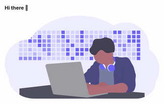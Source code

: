 ### Hi there 👋


<svg id="aa7bae02-e79e-4d6b-a496-aba15f39787c" data-name="Layer 1" xmlns="http://www.w3.org/2000/svg" width="1144" height="617.32" viewBox="0 0 1144 617.32"><title>developer activity</title><path d="M1172,537.57a181.92,181.92,0,0,1-6.85,49.6,180.06,180.06,0,0,1-19.27,44.28c0,50.1-33.82,93.4-82.91,114a167.3,167.3,0,0,1-64.73,12.8H245.17c-40.25,0-77.55-10.86-108.14-29.36A185.76,185.76,0,0,1,112.2,711c-34-29.22-55.08-69.6-55.08-114.2A180.5,180.5,0,0,1,28,498.08c0-73.36,43.39-136.44,105.55-164.29a174.52,174.52,0,0,1,25.51-9.12q4.63-1.26,9.36-2.26a175.39,175.39,0,0,1,25.51-3.5q4.65-.29,9.35-.33H205c3.46,0,6.89.12,10.3.32l1.12-1.9q2.06-3.44,4.22-6.81,3.9-6.14,8.18-12.1,4.48-6.29,9.35-12.38l.83-1q2.76-3.44,5.64-6.8,9-10.49,19-20.35c72.11-70.68,185.08-116.18,312.08-116.18,98.82,0,189.15,27.55,258.34,73.07A174.18,174.18,0,0,1,920,191.86c97.74,0,177,80.37,177,179.51a184.9,184.9,0,0,1-1,18.78A180,180,0,0,1,1172,537.57Z" transform="translate(-28 -141.34)" fill="#6c63ff" opacity="0.1"/><path d="M263.66,257.52v20.35h-19Q253.59,267.39,263.66,257.52Z" transform="translate(-28 -141.34)" fill="#6c63ff" opacity="0.2"/><rect x="245.02" y="111.02" width="25.51" height="25.51" fill="#6c63ff" opacity="0.2"/><rect x="279.88" y="111.02" width="25.51" height="25.51" fill="#6c63ff" opacity="0.2"/><rect x="314.75" y="111.02" width="25.51" height="25.51" fill="#6c63ff" opacity="0.2"/><rect x="349.61" y="111.02" width="25.51" height="25.51" fill="#6c63ff" opacity="0.2"/><rect x="384.48" y="111.02" width="25.51" height="25.51" fill="#6c63ff" opacity="0.2"/><rect x="419.35" y="111.02" width="25.51" height="25.51" fill="#6c63ff"/><rect x="454.21" y="111.02" width="25.51" height="25.51" fill="#6c63ff" opacity="0.2"/><rect x="489.08" y="111.02" width="25.51" height="25.51" fill="#6c63ff" opacity="0.2"/><rect x="523.94" y="111.02" width="25.51" height="25.51" fill="#6c63ff" opacity="0.2"/><rect x="558.81" y="111.02" width="25.51" height="25.51" fill="#6c63ff"/><rect x="593.68" y="111.02" width="25.51" height="25.51" fill="#6c63ff" opacity="0.2"/><rect x="628.54" y="111.02" width="25.51" height="25.51" fill="#6c63ff" opacity="0.2"/><rect x="663.41" y="111.02" width="25.51" height="25.51" fill="#6c63ff" opacity="0.2"/><rect x="698.28" y="111.02" width="25.51" height="25.51" fill="#6c63ff" opacity="0.2"/><rect x="733.14" y="111.02" width="25.51" height="25.51" fill="#6c63ff" opacity="0.2"/><rect x="768.01" y="111.02" width="25.51" height="25.51" fill="#6c63ff" opacity="0.2"/><rect x="802.87" y="111.02" width="25.51" height="25.51" fill="#6c63ff"/><rect x="837.74" y="111.02" width="25.51" height="25.51" fill="#6c63ff"/><rect x="872.61" y="111.02" width="25.51" height="25.51" fill="#6c63ff" opacity="0.2"/><rect x="907.47" y="111.02" width="25.51" height="25.51" fill="#6c63ff" opacity="0.2"/><rect x="942.34" y="111.02" width="25.51" height="25.51" fill="#6c63ff"/><rect x="977.2" y="111.02" width="25.51" height="25.51" fill="#6c63ff"/><path d="M228.8,298.08v12.1h-8.18Q224.52,304,228.8,298.08Z" transform="translate(-28 -141.34)" fill="#6c63ff"/><rect x="210.15" y="143.33" width="25.51" height="25.51" fill="#6c63ff" opacity="0.2"/><rect x="245.02" y="143.33" width="25.51" height="25.51" fill="#6c63ff"/><rect x="279.88" y="143.33" width="25.51" height="25.51" fill="#6c63ff" opacity="0.2"/><rect x="314.75" y="143.33" width="25.51" height="25.51" fill="#6c63ff" opacity="0.7"/><rect x="349.61" y="143.33" width="25.51" height="25.51" fill="#6c63ff" opacity="0.2"/><rect x="384.48" y="143.33" width="25.51" height="25.51" fill="#6c63ff" opacity="0.4"/><rect x="419.35" y="143.33" width="25.51" height="25.51" fill="#6c63ff"/><rect x="454.21" y="143.33" width="25.51" height="25.51" fill="#6c63ff" opacity="0.4"/><rect x="489.08" y="143.33" width="25.51" height="25.51" fill="#6c63ff" opacity="0.2"/><rect x="523.94" y="143.33" width="25.51" height="25.51" fill="#6c63ff" opacity="0.4"/><rect x="558.81" y="143.33" width="25.51" height="25.51" fill="#6c63ff"/><rect x="593.68" y="143.33" width="25.51" height="25.51" fill="#6c63ff" opacity="0.4"/><rect x="628.54" y="143.33" width="25.51" height="25.51" fill="#6c63ff" opacity="0.4"/><rect x="663.41" y="143.33" width="25.51" height="25.51" fill="#6c63ff" opacity="0.2"/><rect x="698.28" y="143.33" width="25.51" height="25.51" fill="#6c63ff" opacity="0.4"/><rect x="733.14" y="143.33" width="25.51" height="25.51" fill="#6c63ff" opacity="0.4"/><rect x="768.01" y="143.33" width="25.51" height="25.51" fill="#6c63ff" opacity="0.2"/><rect x="802.87" y="143.33" width="25.51" height="25.51" fill="#6c63ff" opacity="0.2"/><rect x="837.74" y="143.33" width="25.51" height="25.51" fill="#6c63ff" opacity="0.4"/><rect x="872.61" y="143.33" width="25.51" height="25.51" fill="#6c63ff" opacity="0.2"/><rect x="907.47" y="143.33" width="25.51" height="25.51" fill="#6c63ff"/><rect x="942.34" y="143.33" width="25.51" height="25.51" fill="#6c63ff"/><rect x="977.2" y="143.33" width="25.51" height="25.51" fill="#6c63ff"/><path d="M159.06,324.67V342.5H133.55v-8.71A174.52,174.52,0,0,1,159.06,324.67Z" transform="translate(-28 -141.34)" fill="#6c63ff" opacity="0.2"/><polygon points="165.93 177.57 165.93 201.16 140.42 201.16 140.42 181.07 165.93 177.57" fill="#6c63ff" opacity="0.2"/><rect x="175.28" y="175.65" width="25.51" height="25.51" fill="#6c63ff"/><rect x="210.15" y="175.65" width="25.51" height="25.51" fill="#6c63ff" opacity="0.7"/><rect x="245.02" y="175.65" width="25.51" height="25.51" fill="#6c63ff"/><rect x="279.88" y="175.65" width="25.51" height="25.51" fill="#6c63ff" opacity="0.7"/><rect x="314.75" y="175.65" width="25.51" height="25.51" fill="#6c63ff" opacity="0.7"/><rect x="349.61" y="175.65" width="25.51" height="25.51" fill="#6c63ff" opacity="0.2"/><rect x="384.48" y="175.65" width="25.51" height="25.51" fill="#6c63ff" opacity="0.4"/><rect x="419.35" y="175.65" width="25.51" height="25.51" fill="#6c63ff" opacity="0.4"/><rect x="454.21" y="175.65" width="25.51" height="25.51" fill="#6c63ff"/><rect x="489.08" y="175.65" width="25.51" height="25.51" fill="#6c63ff" opacity="0.2"/><rect x="523.94" y="175.65" width="25.51" height="25.51" fill="#6c63ff" opacity="0.4"/><rect x="558.81" y="175.65" width="25.51" height="25.51" fill="#6c63ff"/><rect x="593.68" y="175.65" width="25.51" height="25.51" fill="#6c63ff" opacity="0.2"/><rect x="628.54" y="175.65" width="25.51" height="25.51" fill="#6c63ff" opacity="0.4"/><rect x="663.41" y="175.65" width="25.51" height="25.51" fill="#6c63ff" opacity="0.2"/><rect x="698.28" y="175.65" width="25.51" height="25.51" fill="#6c63ff"/><rect x="733.14" y="175.65" width="25.51" height="25.51" fill="#6c63ff" opacity="0.2"/><rect x="768.01" y="175.65" width="25.51" height="25.51" fill="#6c63ff" opacity="0.7"/><rect x="802.87" y="175.65" width="25.51" height="25.51" fill="#6c63ff" opacity="0.7"/><rect x="837.74" y="175.65" width="25.51" height="25.51" fill="#6c63ff" opacity="0.4"/><rect x="872.61" y="175.65" width="25.51" height="25.51" fill="#6c63ff" opacity="0.2"/><rect x="907.47" y="175.65" width="25.51" height="25.51" fill="#6c63ff"/><rect x="942.34" y="175.65" width="25.51" height="25.51" fill="#6c63ff"/><rect x="977.2" y="175.65" width="25.51" height="25.51" fill="#6c63ff"/><rect x="105.55" y="207.96" width="25.51" height="25.51" fill="#6c63ff" opacity="0.2"/><rect x="140.42" y="207.96" width="25.51" height="25.51" fill="#6c63ff" opacity="0.2"/><rect x="175.28" y="207.96" width="25.51" height="25.51" fill="#6c63ff" opacity="0.2"/><rect x="210.15" y="207.96" width="25.51" height="25.51" fill="#6c63ff" opacity="0.2"/><rect x="245.02" y="207.96" width="25.51" height="25.51" fill="#6c63ff"/><rect x="279.88" y="207.96" width="25.51" height="25.51" fill="#6c63ff" opacity="0.7"/><rect x="314.75" y="207.96" width="25.51" height="25.51" fill="#6c63ff" opacity="0.7"/><rect x="349.61" y="207.96" width="25.51" height="25.51" fill="#6c63ff" opacity="0.2"/><rect x="384.48" y="207.96" width="25.51" height="25.51" fill="#6c63ff" opacity="0.2"/><rect x="419.35" y="207.96" width="25.51" height="25.51" fill="#6c63ff" opacity="0.4"/><rect x="454.21" y="207.96" width="25.51" height="25.51" fill="#6c63ff" opacity="0.4"/><rect x="489.08" y="207.96" width="25.51" height="25.51" fill="#6c63ff"/><rect x="523.94" y="207.96" width="25.51" height="25.51" fill="#6c63ff" opacity="0.2"/><rect x="558.81" y="207.96" width="25.51" height="25.51" fill="#6c63ff" opacity="0.4"/><rect x="593.68" y="207.96" width="25.51" height="25.51" fill="#6c63ff" opacity="0.4"/><rect x="628.54" y="207.96" width="25.51" height="25.51" fill="#6c63ff" opacity="0.4"/><rect x="663.41" y="207.96" width="25.51" height="25.51" fill="#6c63ff" opacity="0.4"/><rect x="698.28" y="207.96" width="25.51" height="25.51" fill="#6c63ff" opacity="0.2"/><rect x="733.14" y="207.96" width="25.51" height="25.51" fill="#6c63ff" opacity="0.2"/><rect x="768.01" y="207.96" width="25.51" height="25.51" fill="#6c63ff" opacity="0.2"/><rect x="802.87" y="207.96" width="25.51" height="25.51" fill="#6c63ff" opacity="0.2"/><rect x="837.74" y="207.96" width="25.51" height="25.51" fill="#6c63ff" opacity="0.7"/><rect x="872.61" y="207.96" width="25.51" height="25.51" fill="#6c63ff" opacity="0.7"/><rect x="907.47" y="207.96" width="25.51" height="25.51" fill="#6c63ff" opacity="0.4"/><rect x="942.34" y="207.96" width="25.51" height="25.51" fill="#6c63ff" opacity="0.2"/><rect x="977.2" y="207.96" width="25.51" height="25.51" fill="#6c63ff"/><rect x="105.55" y="240.28" width="25.51" height="25.51" fill="#6c63ff" opacity="0.2"/><rect x="140.42" y="240.28" width="25.51" height="25.51" fill="#6c63ff" opacity="0.2"/><rect x="175.28" y="240.28" width="25.51" height="25.51" fill="#6c63ff" opacity="0.4"/><rect x="210.15" y="240.28" width="25.51" height="25.51" fill="#6c63ff" opacity="0.2"/><rect x="245.02" y="240.28" width="25.51" height="25.51" fill="#6c63ff" opacity="0.2"/><rect x="279.88" y="240.28" width="25.51" height="25.51" fill="#6c63ff" opacity="0.7"/><rect x="314.75" y="240.28" width="25.51" height="25.51" fill="#6c63ff" opacity="0.7"/><rect x="349.61" y="240.28" width="25.51" height="25.51" fill="#6c63ff" opacity="0.2"/><rect x="384.48" y="240.28" width="25.51" height="25.51" fill="#6c63ff" opacity="0.2"/><rect x="419.35" y="240.28" width="25.51" height="25.51" fill="#6c63ff" opacity="0.4"/><rect x="454.21" y="240.28" width="25.51" height="25.51" fill="#6c63ff"/><rect x="489.08" y="240.28" width="25.51" height="25.51" fill="#6c63ff" opacity="0.2"/><rect x="523.94" y="240.28" width="25.51" height="25.51" fill="#6c63ff"/><rect x="558.81" y="240.28" width="25.51" height="25.51" fill="#6c63ff"/><rect x="593.68" y="240.28" width="25.51" height="25.51" fill="#6c63ff"/><rect x="628.54" y="240.28" width="25.51" height="25.51" fill="#6c63ff" opacity="0.2"/><rect x="663.41" y="240.28" width="25.51" height="25.51" fill="#6c63ff"/><rect x="698.28" y="240.28" width="25.51" height="25.51" fill="#6c63ff" opacity="0.2"/><rect x="733.14" y="240.28" width="25.51" height="25.51" fill="#6c63ff" opacity="0.2"/><rect x="768.01" y="240.28" width="25.51" height="25.51" fill="#6c63ff" opacity="0.2"/><rect x="802.87" y="240.28" width="25.51" height="25.51" fill="#6c63ff" opacity="0.2"/><rect x="837.74" y="240.28" width="25.51" height="25.51" fill="#6c63ff" opacity="0.2"/><rect x="872.61" y="240.28" width="25.51" height="25.51" fill="#6c63ff" opacity="0.7"/><rect x="907.47" y="240.28" width="25.51" height="25.51" fill="#6c63ff" opacity="0.2"/><rect x="942.34" y="240.28" width="25.51" height="25.51" fill="#6c63ff" opacity="0.2"/><rect x="977.2" y="240.28" width="25.51" height="25.51" fill="#6c63ff"/><rect x="105.55" y="272.59" width="25.51" height="25.51" fill="#6c63ff" opacity="0.2"/><rect x="140.42" y="272.59" width="25.51" height="25.51" fill="#6c63ff" opacity="0.2"/><rect x="175.28" y="272.59" width="25.51" height="25.51" fill="#6c63ff" opacity="0.2"/><rect x="210.15" y="272.59" width="25.51" height="25.51" fill="#6c63ff" opacity="0.4"/><rect x="245.02" y="272.59" width="25.51" height="25.51" fill="#6c63ff" opacity="0.2"/><rect x="279.88" y="272.59" width="25.51" height="25.51" fill="#6c63ff" opacity="0.2"/><rect x="314.75" y="272.59" width="25.51" height="25.51" fill="#6c63ff" opacity="0.7"/><rect x="349.61" y="272.59" width="25.51" height="25.51" fill="#6c63ff" opacity="0.2"/><rect x="384.48" y="272.59" width="25.51" height="25.51" fill="#6c63ff" opacity="0.2"/><rect x="419.35" y="272.59" width="25.51" height="25.51" fill="#6c63ff" opacity="0.2"/><rect x="454.21" y="272.59" width="25.51" height="25.51" fill="#6c63ff"/><rect x="489.08" y="272.59" width="25.51" height="25.51" fill="#6c63ff" opacity="0.2"/><rect x="523.94" y="272.59" width="25.51" height="25.51" fill="#6c63ff"/><rect x="558.81" y="272.59" width="25.51" height="25.51" fill="#6c63ff"/><rect x="593.68" y="272.59" width="25.51" height="25.51" fill="#6c63ff" opacity="0.2"/><rect x="628.54" y="272.59" width="25.51" height="25.51" fill="#6c63ff" opacity="0.2"/><rect x="663.41" y="272.59" width="25.51" height="25.51" fill="#6c63ff" opacity="0.2"/><rect x="698.28" y="272.59" width="25.51" height="25.51" fill="#6c63ff" opacity="0.2"/><rect x="733.14" y="272.59" width="25.51" height="25.51" fill="#6c63ff" opacity="0.2"/><rect x="768.01" y="272.59" width="25.51" height="25.51" fill="#6c63ff" opacity="0.2"/><rect x="802.87" y="272.59" width="25.51" height="25.51" fill="#6c63ff" opacity="0.2"/><rect x="837.74" y="272.59" width="25.51" height="25.51" fill="#6c63ff" opacity="0.2"/><rect x="872.61" y="272.59" width="25.51" height="25.51" fill="#6c63ff" opacity="0.2"/><rect x="907.47" y="272.59" width="25.51" height="25.51" fill="#6c63ff" opacity="0.2"/><rect x="942.34" y="272.59" width="25.51" height="25.51" fill="#6c63ff" opacity="0.4"/><rect x="977.2" y="272.59" width="25.51" height="25.51" fill="#6c63ff"/><rect x="105.55" y="304.91" width="25.51" height="25.51" fill="#6c63ff" opacity="0.7"/><rect x="140.42" y="304.91" width="25.51" height="25.51" fill="#6c63ff" opacity="0.7"/><rect x="175.28" y="304.91" width="25.51" height="25.51" fill="#6c63ff" opacity="0.7"/><rect x="210.15" y="304.91" width="25.51" height="25.51" fill="#6c63ff" opacity="0.7"/><rect x="245.02" y="304.91" width="25.51" height="25.51" fill="#6c63ff" opacity="0.7"/><rect x="279.88" y="304.91" width="25.51" height="25.51" fill="#6c63ff" opacity="0.2"/><rect x="314.75" y="304.91" width="25.51" height="25.51" fill="#6c63ff" opacity="0.2"/><rect x="349.61" y="304.91" width="25.51" height="25.51" fill="#6c63ff" opacity="0.2"/><rect x="384.48" y="304.91" width="25.51" height="25.51" fill="#6c63ff" opacity="0.2"/><rect x="419.35" y="304.91" width="25.51" height="25.51" fill="#6c63ff" opacity="0.2"/><rect x="454.21" y="304.91" width="25.51" height="25.51" fill="#6c63ff" opacity="0.2"/><rect x="489.08" y="304.91" width="25.51" height="25.51" fill="#6c63ff"/><rect x="523.94" y="304.91" width="25.51" height="25.51" fill="#6c63ff" opacity="0.2"/><rect x="558.81" y="304.91" width="25.51" height="25.51" fill="#6c63ff" opacity="0.2"/><rect x="593.68" y="304.91" width="25.51" height="25.51" fill="#6c63ff" opacity="0.2"/><rect x="628.54" y="304.91" width="25.51" height="25.51" fill="#6c63ff"/><rect x="663.41" y="304.91" width="25.51" height="25.51" fill="#6c63ff" opacity="0.2"/><rect x="698.28" y="304.91" width="25.51" height="25.51" fill="#6c63ff" opacity="0.2"/><rect x="733.14" y="304.91" width="25.51" height="25.51" fill="#6c63ff" opacity="0.2"/><rect x="768.01" y="304.91" width="25.51" height="25.51" fill="#6c63ff" opacity="0.2"/><rect x="802.87" y="304.91" width="25.51" height="25.51" fill="#6c63ff" opacity="0.2"/><rect x="837.74" y="304.91" width="25.51" height="25.51" fill="#6c63ff" opacity="0.2"/><rect x="872.61" y="304.91" width="25.51" height="25.51" fill="#6c63ff" opacity="0.2"/><rect x="907.47" y="304.91" width="25.51" height="25.51" fill="#6c63ff" opacity="0.2"/><rect x="942.34" y="304.91" width="25.51" height="25.51" fill="#6c63ff" opacity="0.2"/><rect x="977.2" y="304.91" width="25.51" height="25.51" fill="#6c63ff"/><circle cx="734.52" cy="363.89" r="34.87" fill="#767d9f"/><path d="M760.71,460.87q5.22,22.78,8.86,45.9c.73,4.58,1.38,9.41-.28,13.74-1.39,3.61-4.22,6.43-6.44,9.59s-3.9,7.21-2.55,10.83,5.29,5.6,9.05,6.62c10.76,2.9,22.23.79,32.94-2.35a53.29,53.29,0,0,0,13.81-5.72c4.54-2.88,8.26-6.88,11.68-11,15.61-18.93,25.83-41.65,35.45-64.23a39.12,39.12,0,0,1-33.11-13.34c-3.94-4.63-6.83-11.08-4.61-16.74-6.51,3.57-14.24,3.81-21.25,6.25a75.49,75.49,0,0,0-12.5,6.15q-7.18,4.15-14.28,8.46C772.07,458.29,767,461.19,760.71,460.87Z" transform="translate(-28 -141.34)" fill="#ae6e79"/><path d="M833.64,487.05c-6.11,11.89-14.06,23.32-25.41,30.4s-26.63,9-38,2c-5.6-3.42-9.84-8.62-14.73-13s-11-8.13-17.57-7.56c-7.24.63-12.91,6.28-17.76,11.69-7.36,8.22-14.47,16.79-19.68,26.52-10,18.7-12.37,40.56-11.93,61.76s3.51,42.29,3.58,63.49c.1,26.08-4.32,51.95-8.79,77.64,41.1-5.06,82.25,6,123.44,10.19,26.36,2.71,52.92,2.65,79.42,2.58,4.66,0,9.62-.12,13.5-2.7a18.2,18.2,0,0,0,5.59-6.64c3.66-6.75,5.13-14.45,6.15-22.06,2.59-19.22,2.67-38.68,2.74-58.08.18-47,.35-94.17-5.62-140.8-1.47-11.47-3.35-23-7.75-33.73s-11.58-20.6-21.62-26.35c-6.45-3.7-21.4-10.14-29-6.41C841.67,460.15,837.73,479.09,833.64,487.05Z" transform="translate(-28 -141.34)" fill="#767d9f"/><path d="M836.68,619.77c-1.55-29-7.86-59.95,5.57-85.69,3.3-6.32-8.54-14.21-4.88-20.33a92.08,92.08,0,0,0,10.06-23.93c.76-2.89,1.37-5.95.65-8.85-1.33-5.29-6.56-8.44-11-11.66-4.9-3.56-7.42-14.41-9-20.28s12.57,1.2,18.26-.89c7.9-2.89,17.94-1.07,25.82,1.86,4.4,1.62,9.18,1.76,13.87,1.88,9.11.24,18.25.47,27.29-.65,4.06-.51,8.13-1.28,12.21-1.05,10.41.59,19.46,7.71,25.62,16.13s10.08,18.23,15.13,27.35c4.21,7.6,9.23,14.78,12.82,22.69,3.18,7,5.19,14.52,7.18,22l5.13,19.19a25.58,25.58,0,0,1,1.26,8.51c-.26,3.07-1.62,5.93-3,8.66A164.12,164.12,0,0,1,971,603.2c-10.79,13.23-23.89,25.16-30.3,41-2.5,6.17-3.89,12.73-5.16,19.27a707.94,707.94,0,0,0-10.9,79.15,174.2,174.2,0,0,0-36.52-12.21,177.61,177.61,0,0,0-19-3c-5.59-.58-12.8.52-18.12-1-8.9-2.53-9.88-17.58-11.23-25.46-2.16-12.55-2.59-25.32-2.67-38C837,648.53,837.45,634.14,836.68,619.77Z" transform="translate(-28 -141.34)" fill="#4c4981"/><path d="M641.23,565.54c4.21,24,8.85,48.07,18,70.62-.23.22-.46.42-.69.62-.81.69-1.65,1.34-2.53,2-2.05,1.44-4.3,2.66-6,4.54a8,8,0,0,0-1.5,2.45,5.48,5.48,0,0,0,0,4.47c-4.77,2.11-10.31,1.46-15.66,1.26-4.61-.17-9.08,0-12.78,2.53-5.14,3.54-6.69,10.34-7.52,16.52q-.46,3.38-.79,6.77-.32,3.15-.52,6.32a188.61,188.61,0,0,0-.19,21q.08,1.92.21,3.84c-16.34-.39-31.23-8.91-45.32-17.19-3.22-1.89-6.54-3.88-8.63-7A15.8,15.8,0,0,1,555,674c0-.51.09-1,.16-1.52a41.58,41.58,0,0,1,2.29-8.68,107.2,107.2,0,0,1,19.19-32.65c3.58-4.18,7.61-8.27,9.28-13.52.73-2.29,1-4.72,1.74-7,3.32-9.88,15.3-14.55,19.4-24.14,1-2.29,1.46-4.8,2.7-7a17.63,17.63,0,0,1,4.25-4.75c.73-.61,1.49-1.2,2.24-1.79q10.54-8.26,20.31-17.45,1.82-1.71,3.6-3.46A59.48,59.48,0,0,0,641.23,565.54Z" transform="translate(-28 -141.34)" fill="#4c4981"/><path d="M742,494.56c-1.44,1.52-3,2.95-4.53,4.37l-.41.37-1.62,1.5a39,39,0,0,0-7.55,8.79l-.17.28c-5.1,9.13-3.21,20.37-1.79,30.74a261.55,261.55,0,0,1,2.37,39c-.26,18-2.38,35.88-2.42,53.86,0,4.08.09,8.15.27,12.23.29,6.63.79,13.25,1.39,19.87.65,7.26,1.43,14.51,2.16,21.76.58,5.61,1.13,11.21,1.59,16.81.23,2.9.45,5.79.63,8.69.21,3.4.38,6.81.48,10.21h0c.07,2.16.11,4.31.11,6.47,0,1.23,0,2.45,0,3.67q0,3.51-.19,7-.2,4.49-.61,9c-.31,3.27-.86,6.84-3.16,9.14-.14.14-.29.27-.44.4l-3.24-.4a332.72,332.72,0,0,0-67.3-1.2c.49-3.38.94-6.75,1.38-10.14.2-1.6.4-3.21.59-4.82q.33-2.76.63-5.52c.23-2,.44-4,.64-6q.78-7.73,1.37-15.47.87-11.29,1.32-22.62.22-5.41.34-10.83.17-6.72.16-13.45,0-6.54-.11-13.1c0-1.44-.06-2.88-.18-4.31a27.35,27.35,0,0,0-.53-3.83,49.87,49.87,0,0,0-3-8.48c-.22-.52-.43-1-.64-1.55-.12-.27-.23-.55-.34-.82,5.76-5.13,9.86-12,13.8-18.76,6.39-10.89,12.93-22.26,14-34.84s-5.18-26.71-17.2-30.55c-3.27-1-6.73-1.28-10.1-1.87-3.18-.56-9.81-1.83-13.49-4.11q-3,3.08-6,6.05a22.15,22.15,0,0,1,2.17-8.71l1.42.07a2.71,2.71,0,0,1-.16-1c0-1.07.74-2.28,2.32-3.62,4.71-4,12.12-4.89,15.09-10.3,1.24-2.25,1.45-4.93,2.45-7.29,2.87-6.73,11.11-9.21,16.07-14.59s6.2-13,10.21-19a28.62,28.62,0,0,1,12-10c.4-.19.81-.38,1.22-.55,8.3-3.55,18.16-4.36,26.76-4.34,3.34,0,12,.1,16.24,1.79a5.32,5.32,0,0,1,1.85,1.13C752.37,480.61,745.34,491,742,494.56Z" transform="translate(-28 -141.34)" fill="#4c4981"/><path d="M642.72,542.69a60.88,60.88,0,0,1,46.74,4.87c7.2,4,13.66,9.58,17.62,16.78,5.95,10.8,5.69,23.82,5.27,36.15-.21,6.17-.48,12.56-3.2,18.1C706,625,700.06,629.4,694,633a42.24,42.24,0,0,1-12.32,5.33c-6.72,1.46-13.7.22-20.47-1-7.36-1.36-15.26-3-20.37-8.48-3-3.18-4.64-7.31-6.26-11.35q-3.49-8.75-7-17.48c-4.05-10.11-5.42-18.52-.07-28.37,2.43-4.49,5.4-8.69,7.8-13.21C636.51,556.14,640.81,543.28,642.72,542.69Z" transform="translate(-28 -141.34)" fill="#4c4981"/><path d="M1063,715.56v29.9a167.3,167.3,0,0,1-64.73,12.8H728.58c-.14.14-.29.27-.44.4l-3.24-.4H245.17c-40.25,0-77.55-10.86-108.14-29.36V683.25l230.72-26.63.18,0L502.29,668l34.77,3,18.06,1.53,37.38,3.17,19.23,1.63,28,2.38,3.94.33,20.18,1.71L691.23,684l38.5,3.26,64.18,5.45,45.15,3.83,74.14,6.29,14.1,1.19,1.52.13,1.32.11,18.62,1.58,20.44,1.74,2.37.2Z" transform="translate(-28 -141.34)" fill="#504f60"/><polygon points="764 573.12 474.86 523.77 463.65 580.46 596.19 596.33 637 601.44 749.26 579.33 764 573.12" fill="#9c9ca1"/><path d="M642.33,739.94l144.86-27.23a5,5,0,0,1,5.94,4.93h0a5,5,0,0,1-4.09,4.93L647.57,749.06Z" transform="translate(-28 -141.34)" fill="#9c9ca1"/><path d="M705.17,654.31c4.51-.42,9.08-1.13,13.14-3.13,5-2.49,8.89-6.78,13.52-9.94,10.18-7,23.8-7.94,35.47-3.92s21.41,12.63,28.23,22.91c4.53,6.85,7.93,15.59,4.73,23.15a30.51,30.51,0,0,1-4.12,6.44l-8.34,10.9a29,29,0,0,1-5.66,6.09c-3.12,2.27-7,3.2-10.82,3.76-10.15,1.48-20.48.64-30.71,1.32-17.57,1.17-34.73,6.83-52.34,6.64-10.12-.11-20.11-2.15-30-4.19l-43.77-9c-7.62-1.56-16.23-3.84-19.82-10.75-1.61-3.11-1.91-6.71-2.1-10.21-.52-9.64,0-20.36,6.68-27.31,6.28-6.52,16.21-8.58,23.71-13.4,9.18-5.91,12.21-4,21.89.44A120,120,0,0,0,705.17,654.31Z" transform="translate(-28 -141.34)" fill="#ae6e79"/><path d="M705.17,654.31c4.51-.42,9.08-1.13,13.14-3.13,5-2.49,8.89-6.78,13.52-9.94,10.18-7,23.8-7.94,35.47-3.92s21.41,12.63,28.23,22.91c4.53,6.85,7.93,15.59,4.73,23.15a30.51,30.51,0,0,1-4.12,6.44l-8.34,10.9a29,29,0,0,1-5.66,6.09c-3.12,2.27-7,3.2-10.82,3.76-10.15,1.48-20.48.64-30.71,1.32-17.57,1.17-34.73,6.83-52.34,6.64-10.12-.11-20.11-2.15-30-4.19l-43.77-9c-7.62-1.56-16.23-3.84-19.82-10.75-1.61-3.11-1.91-6.71-2.1-10.21-.52-9.64,0-20.36,6.68-27.31,6.28-6.52,16.21-8.58,23.71-13.4,9.18-5.91,12.21-4,21.89.44A120,120,0,0,0,705.17,654.31Z" transform="translate(-28 -141.34)" opacity="0.05"/><path d="M880.94,640.6c-12.28,4.75-24.63,9.52-37.49,12.35-21.56,4.75-44.12,4-65.51,9.43-11.3,2.88-22.53,7.52-34.14,6.58-5.19-.42-10.2-2-15.25-3.2-28.37-7-60.62-4.73-83.66,13.27-7.88,6.15-14.33,13.82-20.18,22a14.7,14.7,0,0,0,5.91,21.88A86.62,86.62,0,0,0,659,730.48c13.13,1.16,26.32-.7,39.38-2.56,19.38-2.75,38.77-5.51,58.1-8.6,6.94-1.11,13.88-2.26,20.86-3.14,50.23-6.35,101.37,1.37,151.73-3.93,5.09-.54,10.27-1.24,14.9-3.41,11.72-5.5,17.52-20,15.1-32.74s-11.76-23.33-23-29.83c-9.42-5.47-19.58-7.68-30.07-10C896.26,634,890.32,637,880.94,640.6Z" transform="translate(-28 -141.34)" fill="#ae6e79"/><path d="M988.67,564.44c5.54,7.26,6.72,17,6.12,26.09s-2.76,18.08-3.08,27.21c-.44,12.52,2.58,25,2.07,37.48-.36,8.73-2.43,17.29-4.88,25.67-2.89,9.89-7.07,20.52-16.2,25.27-12.12,6.31-37.54,2.76-50.29,7.7,1.16-7.23,12.28-17.7,13.44-24.93.8-5,1.61-10.14.75-15.15-1.1-6.39-4.85-12.06-9.3-16.78-7.08-7.51-16.32-13.16-26.47-15s-35-.33-43.12,6.08c-1-6.62,17.6-13,24.14-14.43,3.26-.73,7-.32,9.61-2.39,5-3.92,1.37-11.73,1.61-18,.19-5,3.11-9.58,3.7-14.58,1-8-4.22-16.15-2.17-24,.76-2.9,2.45-5.45,3.62-8.21,3.56-8.45,2-18.09.1-27.07-1.18-5.64-2.33-12,.81-16.81,2.91-4.49,11.17,11.5,16.46,10.76,17.47-2.45,33.28-15.4,47.39-4.8,7.19,5.4,8.13,11,11,18.71C976.77,554.6,984,558.36,988.67,564.44Z" transform="translate(-28 -141.34)" opacity="0.1"/><path d="M991.67,564.44c5.54,7.26,6.72,17,6.12,26.09s-2.76,18.08-3.08,27.21c-.44,12.52,2.58,25,2.07,37.48-.36,8.73-2.43,17.29-4.88,25.67-2.89,9.89-7.07,20.52-16.2,25.27-12.12,6.31-37.54,2.76-50.29,7.7,1.16-7.23,12.28-17.7,13.44-24.93.8-5,1.61-10.14.75-15.15-1.1-6.39-4.85-12.06-9.3-16.78-7.08-7.51-16.32-13.16-26.47-15s-35-.33-43.12,6.08c-1-6.62,17.6-13,24.14-14.43,3.26-.73,7-.32,9.61-2.39,5-3.92,1.37-11.73,1.61-18,.19-5,3.11-9.58,3.7-14.58,1-8-4.22-16.15-2.17-24,.76-2.9,2.45-5.45,3.62-8.21,3.56-8.45,2-18.09.1-27.07-1.18-5.64-2.33-12,.81-16.81,2.91-4.49,8.6-6.19,13.89-6.94a68.42,68.42,0,0,1,50,12.9c7.19,5.4,8.13,11,11,18.71C979.77,554.6,987,558.36,991.67,564.44Z" transform="translate(-28 -141.34)" fill="#4c4981"/><path d="M330,517.06,384.37,718a12.55,12.55,0,0,0,10.91,9.21L640,750.72a12.54,12.54,0,0,0,13.38-15.48L593.84,492.86a12.54,12.54,0,0,0-13.12-9.51L341.13,501.27A12.54,12.54,0,0,0,330,517.06Z" transform="translate(-28 -141.34)" fill="#9c9ca1"/><ellipse cx="787.11" cy="387.68" rx="26.9" ry="27.25" fill="#fff"/><path d="M837.2,479.31s5.67,16.86-11.06,23.95L824,507l10.48,10.34S847.4,493.77,846,485.4C846,485.4,844,476.9,837.2,479.31Z" transform="translate(-28 -141.34)" fill="#fff"/><circle cx="790.2" cy="388.99" r="25.94" fill="#6c63ff"/><path d="M846.13,489.23l-4.12-6.8-6-.85c1.28-22.39-4.53-29.06-4.53-29.06l-1.35-.13-5.88-.57-11.06-11.48v-3.26c15.54,1.85,24.13,9.23,28.77,17.88C850.16,470.14,846.13,489.23,846.13,489.23Z" transform="translate(-28 -141.34)" fill="#6c63ff"/><path d="M830.18,448.27v4.12l-5.88-.57-11.06-11.48S830.35,444.17,830.18,448.27Z" transform="translate(-28 -141.34)" stroke="#4c4981" stroke-miterlimit="10" opacity="0.1"/><path d="M846.13,489.23l-4.12-6.8V455C850.16,470.14,846.13,489.23,846.13,489.23Z" transform="translate(-28 -141.34)" stroke="#4c4981" stroke-miterlimit="10" opacity="0.1"/><ellipse cx="757.11" cy="518.2" rx="14.43" ry="26.32" transform="translate(-185.67 306.64) rotate(-30)" fill="#fff"/><path d="M761,516c7.27,12.59,16.19,21,9.29,25s-27,2-34.27-10.6-.67-30,6.23-34S753.72,503.38,761,516Z" transform="translate(-28 -141.34)" fill="#6c63ff"/><path d="M825.73,425.3c0,40.23-27.53,79-67.76,79a72.85,72.85,0,0,1,0-145.7C798.2,358.64,825.73,385.06,825.73,425.3Z" transform="translate(-28 -141.34)" opacity="0.1"/><circle cx="729.97" cy="288.15" r="72.85" fill="#ae6e79"/><path d="M751.57,397.21c8.67,3.19,13.8,12.15,21.58,17.14,11,7,25.32,5.19,37.88,1.73,7-1.91,14.32-4.24,21.21-2.12a6,6,0,0,0,3.23.46c1.5-.43,2.24-2.09,2.73-3.57,8.52-25.4,4.69-54.17-8.17-77.67-3.32-6.06-7.3-11.92-12.78-16.13-4.32-3.31-9.4-5.48-14.52-7.33a145,145,0,0,0-28.88-7.13,17.94,17.94,0,0,0-5.27-.17c-2.41.39-4.57,1.69-6.72,2.85A68.78,68.78,0,0,1,732,313.38c-14,.53-30-2.77-40.79,6.21-13,10.77-9.76,31.78-18.19,46.4-5.58,9.67-16.34,16.69-18.11,27.7a25.57,25.57,0,0,0,.63,10.07c4.12,16.94,20.52,30.06,38,30.37a14.42,14.42,0,0,0,7.76-1.59,17.55,17.55,0,0,0,4.09-3.89C716.84,415.09,729.94,389.25,751.57,397.21Z" transform="translate(-28 -141.34)" fill="#444053"/><path d="M838.2,403.48c-.49,1.48-1.23,3.14-2.73,3.57a6,6,0,0,1-3.23-.46c-6.89-2.12-14.25.21-21.2,2.12-12.57,3.46-26.92,5.31-37.88-1.73-7.79-5-12.91-14-21.59-17.14-21.63-8-34.73,17.88-46.21,31.44a17.55,17.55,0,0,1-4.09,3.89,14.42,14.42,0,0,1-7.76,1.59c-17.42-.31-33.83-13.43-38-30.37-.23-1-.43-2-.58-3,0,.09,0,.17-.05.26a25.57,25.57,0,0,0,.63,10.07c4.12,16.94,20.53,30.06,38,30.37a14.42,14.42,0,0,0,7.76-1.59,17.55,17.55,0,0,0,4.09-3.89c11.48-13.56,24.58-39.4,46.21-31.44,8.68,3.19,13.8,12.15,21.59,17.14,11,7,25.31,5.19,37.88,1.73,7-1.91,14.31-4.24,21.2-2.12a6,6,0,0,0,3.23.46c1.5-.43,2.24-2.09,2.73-3.57a90.29,90.29,0,0,0,4.48-32.26A88.8,88.8,0,0,1,838.2,403.48Z" transform="translate(-28 -141.34)" opacity="0.1"/></svg>

<!--
**ingeniousambivert/ingeniousambivert** is a ✨ _special_ ✨ repository because its `README.md` (this file) appears on your GitHub profile.

Here are some ideas to get you started:

- 🔭 I’m currently working on ...
- 🌱 I’m currently learning ...
- 👯 I’m looking to collaborate on ...
- 🤔 I’m looking for help with ...
- 💬 Ask me about ...
- 📫 How to reach me: ...
- 😄 Pronouns: ...
- ⚡ Fun fact: ...
-->
